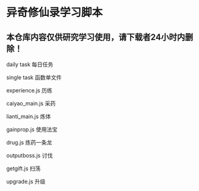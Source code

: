 # 异奇修仙录学习脚本
## 本仓库内容仅供研究学习使用，请下载者24小时内删除！

daily task 每日任务

single task 函数单文件

experience.js 历练

caiyao_main.js 采药

lianti_main.js 炼体

gainprop.js 使用法宝

drug.js 炼药一条龙

outputboss.js 讨伐

getgift.js 扫荡

upgrade.js 升级
